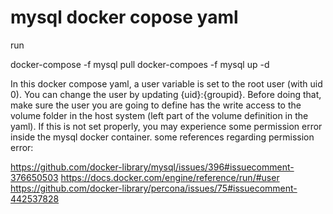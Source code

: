 # mysql docker copose yaml
run 

docker-compose -f mysql pull 
docker-compoes -f mysql up -d 

In this docker compose yaml, a user variable is set to the root user (with uid 0). 
You can change the user by updating {uid}:{groupid}. Before doing that, make sure the user you are going to define has the write access
to the volume folder in the host system (left part of the volume definition in the yaml). If this is not set properly, you may experience
some permission error inside the mysql docker container. 
some references regarding permission error: 

https://github.com/docker-library/mysql/issues/396#issuecomment-376650503
https://docs.docker.com/engine/reference/run/#user
https://github.com/docker-library/percona/issues/75#issuecomment-442537828
